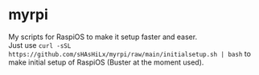 # myrpi

My scripts for RaspiOS to make it setup faster and easer.<br>
Just use ```curl -sSL https://github.com/sHAsHiLx/myrpi/raw/main/initialsetup.sh | bash``` to make initial setup of RaspiOS (Buster at the moment used).

